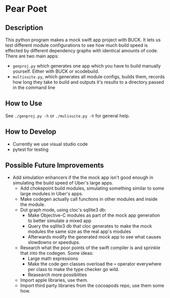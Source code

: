 # Pear Poet

## Description

This python program makes a mock swift app project with BUCK.  It lets us test different module configurations to see how much build speed is effected by different dependency graphs with identical amounts of code.  There are two main apps:

* `genproj.py` which generates one app which you have to build manually yourself.  Either with BUCK or xcodebuild.
* `multisuite.py`, which generates all module configs, builds them, records how long they take to build and outputs it's results to a directory passed in the command line

## How to Use

See `./genproj.py -h` or `./mulisuite.py -h` for general help.

## How to Develop

* Currently we use visual studio code
* pytest for testing

## Possible Future Improvements

* Add simulation enhancers if the the mock app isn't good enough in simulating the build speed of Uber's large apps.
  * Add chokepoint build modules, simulating something similar to some large modules in Uber's apps.
  * Make codegen actually call functions in other modules and inside the module.
  * Dot graph mode, using cloc's sqllite3 db:
    * Make Objective-C modules as part of the mock app generation to better simulate a mixed app
    * Query the sqllite3 db that cloc generates to make the mock modules the same size as the real app's modules
    * Afterwards modify the generated mock app to see what causes slowdowns or speedups.
  * Research what the poor points of the swift compiler is and sprinkle that into the codegen. Some ideas:
    * Large math expressions
    * Make the code gen classes overload the `+` operator everywhere per class to make the type checker go wild.
    * Reasearch more possiblities
  * Import apple libraries, use them.
  * Import third party libraries from the cocoapods repo, use them some how.
